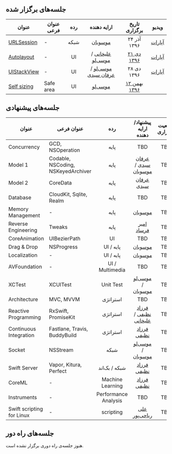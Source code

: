 ## جلسه‌های برگزار شده

| عنوان  | عنوان فرعی | رده | ارایه دهنده | تاریخ برگزاری | ویدیو |
| -----  | --------- |:------:|:-------------------:|:-------------------:|:-----:|
| [URLSession][URLSession-index] | - | شبکه | [موسویان][amosavian] | ۲۴ آذر ۱۳۹۶ | [آپارات][URLSession-aparat] |
| [Autolayout][Autolayout-index] | - | UI | [علیخانی][devAlikhani] / [موسی‌لو][farshadmb] | [۲۱ دی ۱۳۹۶][Autolayout-evand] | [آپارات][Autolayout-aparat] |
| [UIStackView][UIStackView-index] | - | UI | [موسی‌لو][farshadmb] / [عرفان سیدی][NSErfan] | ۲۸ دی ۱۳۹۶ | [آپارات][UIStackView-aparat] |
| [Self sizing][SelfSizing-index] | Safe area | UI | [موسی‌لو][farshadmb] | [۱۲ بهمن ۱۳۹۶][SelfSizing-evand] |   |

## جلسه‌های پیشنهادی

| عنوان  | عنوان فرعی | رده | پیشنهاد/ارایه دهنده | وضعیت برگزاری |
| -----  | --------- |:------:|:-------------------:|:-------------------:|
| Concurrency | GCD, NSOperation | پایه | TBD | TBD |
| Model 1 | Codable, NSCoding, NSKeyedArchiver | پایه | [عرفان سیدی][NSErfan] / [موسویان][amosavian] | TBD |
| Model 2 | CoreData | پایه | [عرفان سیدی][NSErfan] | TBD |
| Database | CloudKit, Sqlite, Realm | پایه | TBD | TBD |
| Memory Management | - | پایه | [موسویان][amosavian] | TBD |
| Reverse Engineering | Tweaks | پایه | [امیر فرساد][amirfrsd] | TBD |
| CoreAnimation | UIBezierPath | UI | TBD | TBD |
| Drag & Drop | NSProgress | UI / پایه | [موسویان][amosavian] | TBD |
| Localization | - | UI / پایه | [موسویان][amosavian] | TBD |
| AVFoundation | - | UI / Multimedia | TBD | TBD |
| XCTest | XCUITest | Unit Test | [موسی‌لو][farshadmb] / [موسویان][amosavian] | TBD |
| Architecture | MVC, MVVM | استراتژی | TBD | TBD |
| Reactive Programming | RxSwift, PromiseKit | استراتژی | [فرزاد نظیفی][euwars] / [علیخانی][devAlikhani]| TBD |
| Continuous Integration | Fastlane, Travis, BuddyBuild | استراتژی | [فرزاد نظیفی][euwars]  | TBD |
| Socket | NSStream | شبکه | [موسی‌لو][farshadmb] / [موسویان][amosavian] | TBD |
| Swift Server | Vapor, Kitura, Perfect | شبکه / بک‌اند | [فرزاد نظیفی][euwars] | TBD |
| CoreML | - | Machine Learning | [فرزاد نظیفی][euwars] | TBD |
| Instruments | - | Performance Analysis | TBD | TBD |
| Swift scripting for Linux | - | scripting | [علی ریاحی‌پور][alirp88] | TBD |

## جلسه‌های راه دور

هنوز جلسه‌ی راه دوری برگزار نشده است.

[amosavian]: https://github.com/amosavian
[farshadmb]: https://github.com/farshadmb
[euwars]: https://github.com/euwars
[NSErfan]: https://github.com/NSErfan
[devAlikhani]: https://github.com/devAlikhani
[emranovin]: https://github.com/emranovin
[amirfrsd]: https://github.com/amirfrsd
[mkhoshpour]: https://github.com/mkhoshpour
[alirp88]:https://github.com/alirp88

[URLSession-index]: http://nstehran.ir/1396/10/26/دورهمی-nsurlsession/
[URLSession-aparat]: https://www.aparat.com/video/video/embed/videohash/Ea4SM/vt/frame
[Autolayout-index]: http://nstehran.ir/1396/10/26/دورهمی-ui-development/
[Autolayout-evand]: https://evand.com/events/tehran-wwdc-1
[Autolayout-aparat]: https://www.aparat.com/video/video/embed/videohash/ACJlk/vt/frame
[UIStackView-index]: http://nstehran.ir/1396/10/26/دورهمی-uistackview/
[UIStackView-aparat]: https://www.aparat.com/video/video/embed/videohash/8TGjB/vt/frame
[SelfSizing-index]: http://nstehran.ir/1396/11/08/دورهمی-ui-development-self-sizing/
[SelfSizing-evand]: https://evand.com/events/nstehran3
